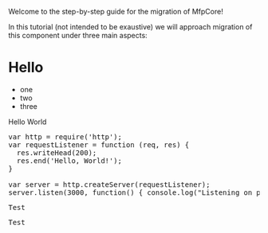 Welcome to the step-by-step guide for the migration of MfpCore!

In this tutorial (not intended to be exaustive) we will approach migration of this component under three main aspects:

 # Hello

 - one
 - two
 - three

  Hello World

<pre class="file" data-filename="Dockerfile" data-target="replace">var http = require('http');
var requestListener = function (req, res) {
  res.writeHead(200);
  res.end('Hello, World!');
}

var server = http.createServer(requestListener);
server.listen(3000, function() { console.log("Listening on port 3000")});
</pre>
          


<pre class="file" data-target="clipboard">Test</pre>
          


<pre class="file" data-target="regex???">Test</pre>
          



